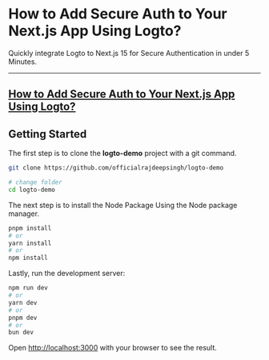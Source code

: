 # How to Add Secure Auth to Your Next.js App Using Logto?
Quickly integrate Logto to Next.js 15 for Secure Authentication in under 5 Minutes.

---
[How to Add Secure Auth to Your Next.js App Using Logto?](https://medium.com/frontendweb/how-to-add-keyboard-shortcuts-in-next-js-with-tinykeys-ec649cab8ac4)
---

## Getting Started

The first step is to clone the **logto-demo** project with a git command.

```bash
git clone https://github.com/officialrajdeepsingh/logto-demo

# change folder
cd logto-demo
```
The next step is to install the Node Package Using the Node package manager.

```bash
pnpm install
# or
yarn install
# or
npm install
```

Lastly, run the development server:

```bash
npm run dev
# or
yarn dev
# or
pnpm dev
# or
bun dev
```

Open [http://localhost:3000](http://localhost:3000) with your browser to see the result.
